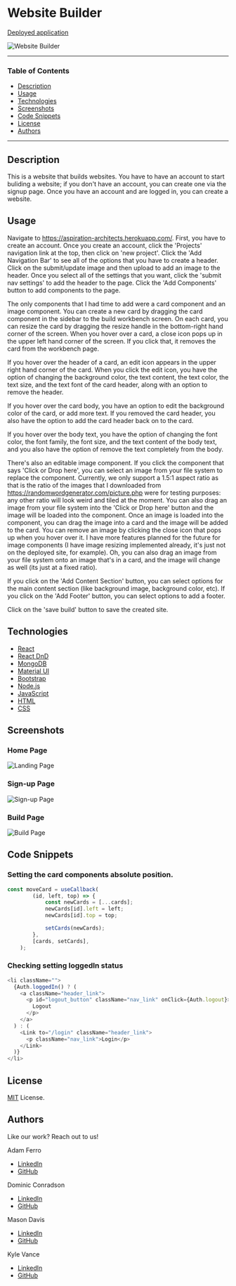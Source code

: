 # Website Builder

[Deployed application](https://aspiration-architects.herokuapp.com/)

![Website Builder](./assets/website-builder-demo.gif)

---

### Table of Contents

- [Description](#description)
- [Usage](#usage)
- [Technologies](#technologies)
- [Screenshots](#screenshots)
- [Code Snippets](#code-snippets)
- [License](#license)
- [Authors](#authors)

---

## Description

This is a website that builds websites. You have to have an account to start buliding a website; if you don't have an account, you can create one via the signup page. Once you have an account and are logged in, you can create a website.

## Usage

Navigate to <https://aspiration-architects.herokuapp.com/>. First, you have to create an account. Once you create an account, click the 'Projects' navigation link at the top, then click on 'new project'. Click the 'Add Navigation Bar' to see all of the options that you have to create a header. Click on the submit/update image and then upload to add an image to the header. Once you select all of the settings that you want, click the 'submit nav settings' to add the header to the page. Click the 'Add Components' button to add components to the page.

The only components that I had time to add were a card component and an image component. You can create a new card by dragging the card component in the sidebar to the build workbench screen. On each card, you can resize the card by dragging the resize handle in the bottom-right hand corner of the screen. When you hover over a card, a close icon pops up in the upper left hand corner of the screen. If you click that, it removes the card from the workbench page.

If you hover over the header of a card, an edit icon appears in the upper right hand corner of the card. When you click the edit icon, you have the option of changing the background color, the text content, the text color, the text size, and the text font of the card header, along with an option to remove the header.

If you hover over the card body, you have an option to edit the background color of the card, or add more text. If you removed the card header, you also have the option to add the card header back on to the card.

If you hover over the body text, you have the option of changing the font color, the font family, the font size, and the text content of the body text, and you also have the option of remove the text completely from the body.

There's also an editable image component. If you click the component that says 'Click or Drop here', you can select an image from your file system to replace the component. Currently, we only support a 1.5:1 aspect ratio as that is the ratio of the images that I downloaded from <https://randomwordgenerator.com/picture.php> were for testing purposes: any other ratio will look weird and tiled at the moment. You can also drag an image from your file system into the 'Click or Drop here' button and the image will be loaded into the component. Once an image is loaded into the component, you can drag the image into a card and the image will be added to the card. You can remove an image by clicking the close icon that pops up when you hover over it. I have more features planned for the future for image components (I have image resizing implemented already, it's just not on the deployed site, for example). Oh, you can also drag an image from your file system onto an image that's in a card, and the image will change as well (its just at a fixed ratio).

If you click on the 'Add Content Section' button, you can select options for the main content section (like background image, background color, etc). If you click on the 'Add Footer' button, you can select options to add a footer.

Click on the 'save build' button to save the created site.

## Technologies

- [React](https://reactjs.org/)
- [React DnD](https://react-dnd.github.io/react-dnd/)
- [MongoDB](https://www.mongodb.com/)
- [Material UI](https://mui.com/)
- [Bootstrap](https://getbootstrap.com/)
- [Node.js](https://nodejs.org/en/)
- [JavaScript](https://www.javascript.com/)
- [HTML](https://developer.mozilla.org/en-US/docs/Web/HTML)
- [CSS](https://developer.mozilla.org/en-US/docs/Web/CSS)

## Screenshots

### Home Page

![Landing Page](./assets/home.jpg)

### Sign-up Page

![Sign-up Page](./assets/signup.jpg)

### Build Page

![Build Page](./assets/buildpage.jpg)

## Code Snippets

### Setting the card components absolute position.

```JavaScript
const moveCard = useCallback(
        (id, left, top) => {
            const newCards = [...cards];
            newCards[id].left = left;
            newCards[id].top = top;

            setCards(newCards);
        },
        [cards, setCards],
    );
```

### Checking setting loggedIn status

```js
<li className="">
  {Auth.loggedIn() ? (
    <a className="header_link">
      <p id="logout_button" className="nav_link" onClick={Auth.logout}>
        Logout
      </p>
    </a>
  ) : (
    <Link to="/login" className="header_link">
      <p className="nav_link">Login</p>
    </Link>
  )}
</li>
```

## License

[MIT](https://opensource.org/licenses/MIT) License.

## Authors

Like our work? Reach out to us!

Adam Ferro

- [LinkedIn](https://www.linkedin.com/in/adam-ferro/)
- [GitHub](https://github.com/GeminiAd)

Dominic Conradson

- [LinkedIn](https://www.linkedin.com/in/dominic-conradson-76638b172/)
- [GitHub](https://github.com/theDomConrad)

Mason Davis

- [LinkedIn](https://www.linkedin.com/in/davis-mason-t/)
- [GitHub](https://github.com/Md7113)

Kyle Vance

- [LinkedIn](https://www.linkedin.com/in/kyle-s-vance/)
- [GitHub](https://github.com/KVance1010)

